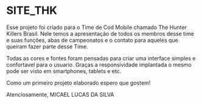 # SITE_THK
 
 Esse projeto foi criado para o Time de Cod Mobile chamado The Hunter Killers Brasil. Nele temos a apresentação de todos os membros desse time e suas funções, abas de campeonatos e o contato para aqueles que queiram fazer parte desse Time.
 
 Todas as cores e fontes foram pensadas para criar uma interface simples e confortavel para o usuario. Graças a responsividade implantada o mesmo pode ser visto em smartphones, tablets e etc.
 
 Como um primeiro projeto elaborado espero que gostem!
 
 Atenciosamente,
 MICAEL LUCAS DA SILVA
 
 
